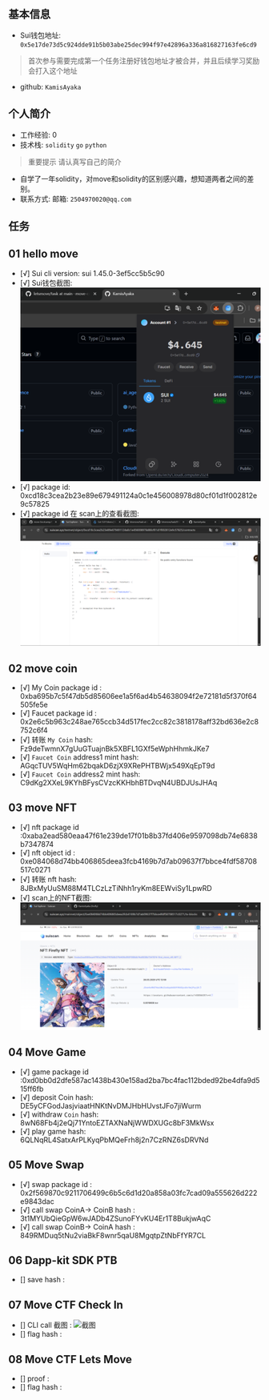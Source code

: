 ## 基本信息
- Sui钱包地址: `0x5e17de73d5c924dde91b5b03abe25dec994f97e42896a336a816827163fe6cd9`
> 首次参与需要完成第一个任务注册好钱包地址才被合并，并且后续学习奖励会打入这个地址
- github: `KamisAyaka`

## 个人简介
- 工作经验: 0
- 技术栈: `solidity` `go` `python`
> 重要提示 请认真写自己的简介
- 自学了一年solidity，对move和solidity的区别感兴趣，想知道两者之间的差别。
- 联系方式: 邮箱: `2504970020@qq.com`

## 任务

##   01 hello move  
- [√] Sui cli version: sui 1.45.0-3ef5cc5b5c90
- [√] Sui钱包截图: ![Sui钱包截图](./images/wallet.png)
- [√] package id: 0xcd18c3cea2b23e89e679491124a0c1e456008978d80cf01d1f002812e9c57825
- [√] package id 在 scan上的查看截图:![Scan截图](./images/scan.png)

##   02 move coin
- [√] My Coin package id : 0xba695b7c5f47db5d85606ee1a5f6ad4b54638094f2e72181d5f370f64505fe5e
- [√] Faucet package id : 0x2e6c5b963c248ae765ccb34d517fec2cc82c3818178aff32bd636e2c8752c6f4
- [√] 转账 `My Coin` hash: Fz9deTwmnX7gUuGTuajnBk5XBFL1GXf5eWphHhmkJKe7
- [√] `Faucet Coin` address1 mint hash: AGqcTUV5WqHm62bqakD6zjX9XRePHTBWjx549XqEpT9d
- [√] `Faucet Coin` address2 mint hash: C9dKg2XXeL9KYhBFysCVzcKKHbhBTDvqN4UBDJUsJHAq

##   03 move NFT
- [√] nft package id :0xaba2ead580eaa47f61e239de17f01b8b37fd406e9597098db74e6838b7347874
- [√] nft object id : 0xe084068d74bb406865deea3fcb4169b7d7ab09637f7bbce4fdf58708517c0271
- [√] 转账 nft  hash: 8JBxMyUuSM88M4TLCzLzTiNhh1ryKm8EEWviSy1LpwRD
- [√] scan上的NFT截图:![Scan截图](./images/nft_picture.png)

##   04 Move Game
- [√] game package id :0xd0bb0d2dfe587ac1438b430e158ad2ba7bc4fac112bded92be4dfa9d515ff6fb
- [√] deposit Coin hash: DE5yCFGodJasjviaatHNKtNvDMJHbHUvstJFo7jiWurm
- [√] withdraw `Coin` hash: 8wN68Fb4j2eQj71YntoEZTAXNaNjWWDXUGc8bF3MkWsx
- [√] play game hash: 6QLNqRL4SatxArPLKyqPbMQeFrh8j2n7CzRNZ6sDRVNd

##   05 Move Swap
- [√] swap package id : 0x2f569870c9211706499c6b5c6d1d20a858a03fc7cad09a555626d222e9843dac
- [√] call swap CoinA-> CoinB  hash : 3t1MYUbQieGpW6wJADb4ZSunoFYvKU4Er1T8BukjwAqC
- [√] call swap CoinB-> CoinA  hash : 849RMDuq5tNu2viaBkF8wnr5qaU8MgqtpZtNbFfYR7CL

##   06 Dapp-kit SDK PTB
- [] save hash :

##   07 Move CTF Check In
- [] CLI call 截图 : ![截图](./images/你的图片地址)
- [] flag hash :

##   08 Move CTF Lets Move
- [] proof : 
- [] flag hash :

